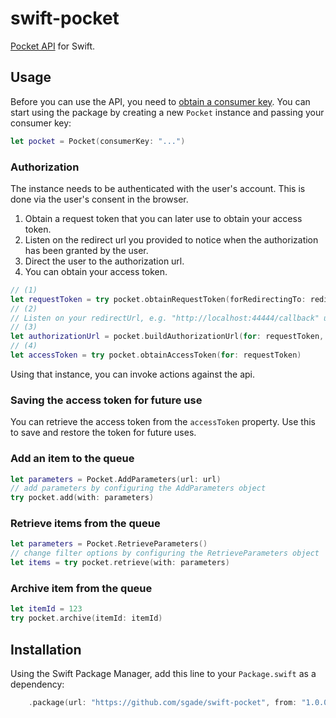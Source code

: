 # swift-pocket

[Pocket API](https://getpocket.com/developer/) for Swift.

## Usage

Before you can use the API, you need to [obtain a consumer key](http://getpocket.com/developer/apps/new).
You can start using the package by creating a new `Pocket` instance and passing your consumer key:

```swift
let pocket = Pocket(consumerKey: "...")
```

### Authorization

The instance needs to be authenticated with the user's account. This is done via the user's consent in the browser.

1. Obtain a request token that you can later use to obtain your access token.
2. Listen on the redirect url you provided to notice when the authorization has been granted by the user.
3. Direct the user to the authorization url.
4. You can obtain your access token.

```swift
// (1)
let requestToken = try pocket.obtainRequestToken(forRedirectingTo: redirectUrl)
// (2)
// Listen on your redirectUrl, e.g. "http://localhost:44444/callback" using a local webserver
// (3)
let authorizationUrl = pocket.buildAuthorizationUrl(for: requestToken, redirectingTo: redirectUrl)
// (4)
let accessToken = try pocket.obtainAccessToken(for: requestToken)
```

Using that instance, you can invoke actions against the api.

### Saving the access token for future use

You can retrieve the access token from the `accessToken` property.
Use this to save and restore the token for future uses.

### Add an item to the queue

```swift
let parameters = Pocket.AddParameters(url: url)
// add parameters by configuring the AddParameters object
try pocket.add(with: parameters)
```

### Retrieve items from the queue

```swift
let parameters = Pocket.RetrieveParameters()
// change filter options by configuring the RetrieveParameters object
let items = try pocket.retrieve(with: parameters)
```

### Archive item from the queue

```swift
let itemId = 123
try pocket.archive(itemId: itemId)
```

## Installation

Using the Swift Package Manager, add this line to your `Package.swift` as a dependency:

```swift
    .package(url: "https://github.com/sgade/swift-pocket", from: "1.0.0"),
```
